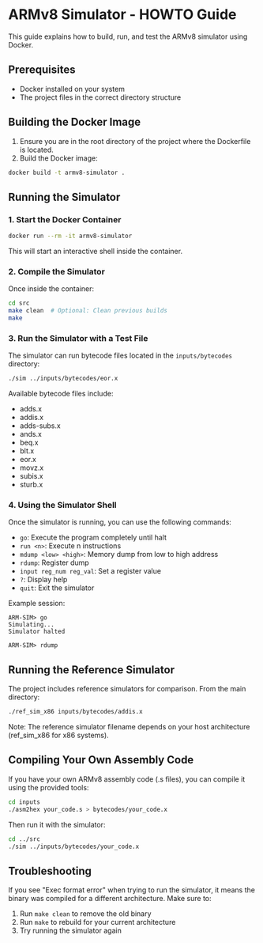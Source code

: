 # ARMv8 Simulator - HOWTO Guide

This guide explains how to build, run, and test the ARMv8 simulator using Docker.

## Prerequisites

- Docker installed on your system
- The project files in the correct directory structure

## Building the Docker Image

1. Ensure you are in the root directory of the project where the Dockerfile is located.
2. Build the Docker image:

```bash
docker build -t armv8-simulator .
```

## Running the Simulator

### 1. Start the Docker Container

```bash
docker run --rm -it armv8-simulator
```

This will start an interactive shell inside the container.

### 2. Compile the Simulator

Once inside the container:

```bash
cd src
make clean  # Optional: Clean previous builds
make
```

### 3. Run the Simulator with a Test File

The simulator can run bytecode files located in the `inputs/bytecodes` directory:

```bash
./sim ../inputs/bytecodes/eor.x
```

Available bytecode files include:
- adds.x
- addis.x
- adds-subs.x
- ands.x
- beq.x
- blt.x
- eor.x
- movz.x
- subis.x
- sturb.x

### 4. Using the Simulator Shell

Once the simulator is running, you can use the following commands:

- `go`: Execute the program completely until halt
- `run <n>`: Execute n instructions
- `mdump <low> <high>`: Memory dump from low to high address
- `rdump`: Register dump
- `input reg_num reg_val`: Set a register value
- `?`: Display help
- `quit`: Exit the simulator

Example session:
```
ARM-SIM> go
Simulating...
Simulator halted

ARM-SIM> rdump
```

## Running the Reference Simulator

The project includes reference simulators for comparison. From the main directory:

```bash
./ref_sim_x86 inputs/bytecodes/addis.x
```

Note: The reference simulator filename depends on your host architecture (ref_sim_x86 for x86 systems).

## Compiling Your Own Assembly Code

If you have your own ARMv8 assembly code (.s files), you can compile it using the provided tools:

```bash
cd inputs
./asm2hex your_code.s > bytecodes/your_code.x
```

Then run it with the simulator:

```bash
cd ../src
./sim ../inputs/bytecodes/your_code.x
```

## Troubleshooting

If you see "Exec format error" when trying to run the simulator, it means the binary was compiled for a different architecture. Make sure to:

1. Run `make clean` to remove the old binary
2. Run `make` to rebuild for your current architecture
3. Try running the simulator again 